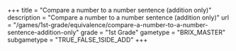 +++
title = "Compare a number to a number sentence (addition only)"
description = "Compare a number to a number sentence (addition only)"
url = "/games/1st-grade/equivalence/compare-a-number-to-a-number-sentence-addition-only"
grade = "1st Grade"
gametype = "BRIX_MASTER"
subgametype = "TRUE_FALSE_1SIDE_ADD"
+++